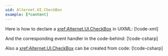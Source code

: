 ```yaml
---
uid: Alternet.UI.CheckBox
example: [*content]
---
```


Here is how to declare a <xref:Alternet.UI.CheckBox> in UIXML:
[!code-xml[](examples/ExampleWindow.uixml#CreateUixmlDeclaration)]

And the corresponding event handler in the code-behind:
[!code-csharp[](examples/ExampleWindow.uixml.cs#CheckBoxEventHandler)]

Also a <xref:Alternet.UI.CheckBox> can be created from code:
[!code-csharp[](examples/ExampleWindow.uixml.cs#CheckBoxCSharpCreation)]
